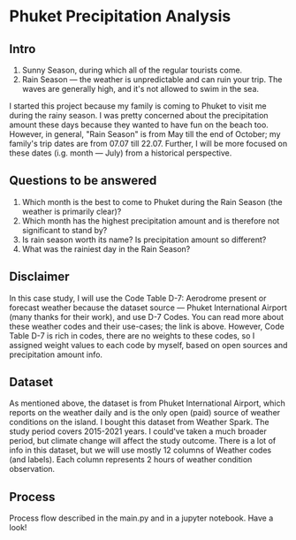 # Phuket Precipitation Analysis

## Intro

 1. Sunny Season, during which all of the regular tourists come.
 2. Rain Season — the weather is unpredictable and can ruin your trip. The waves are generally high, and it's not allowed to swim in the sea.

I started this project because my family is coming to Phuket to visit me during the rainy season. I was pretty concerned about the precipitation amount these days because they wanted to have fun on the beach too. However, in general, "Rain Season" is from May till the end of October; my family's trip dates are from 07.07 till 22.07. Further, I will be more focused on these dates (i.g. month — July) from a historical perspective.


## Questions to be answered

 1. Which month is the best to come to Phuket during the Rain Season (the weather is primarily clear)?
 2. Which month has the highest precipitation amount and is therefore not significant to stand by?
 3. Is rain season worth its name? Is precipitation amount so different?
 4. What was the rainiest day in the Rain Season?


## Disclaimer

In this case study, I will use the Code Table D-7: Aerodrome present or forecast weather because the dataset source — Phuket International Airport (many thanks for their work), and use D-7 Codes. You can read more about these weather codes and their use-cases; the link is above.
However, Code Table D-7 is rich in codes, there are no weights to these codes, so I assigned weight values to each code by myself, based on open sources and precipitation amount info.

## Dataset

As mentioned above, the dataset is from Phuket International Airport, which reports on the weather daily and is the only open (paid) source of weather conditions on the island. I bought this dataset from Weather Spark. The study period covers 2015-2021 years. I could've taken a much broader period, but climate change will affect the study outcome.
There is a lot of info in this dataset, but we will use mostly 12 columns of Weather codes (and labels). Each column represents 2 hours of weather condition observation.

## Process
Process flow described in the main.py and in a jupyter notebook. Have a look!
